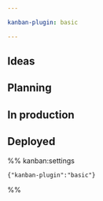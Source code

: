 ```yaml
---

kanban-plugin: basic

---
```


## Ideas



## Planning



## In production



## Deployed





%% kanban:settings
```
{"kanban-plugin":"basic"}
```
%%